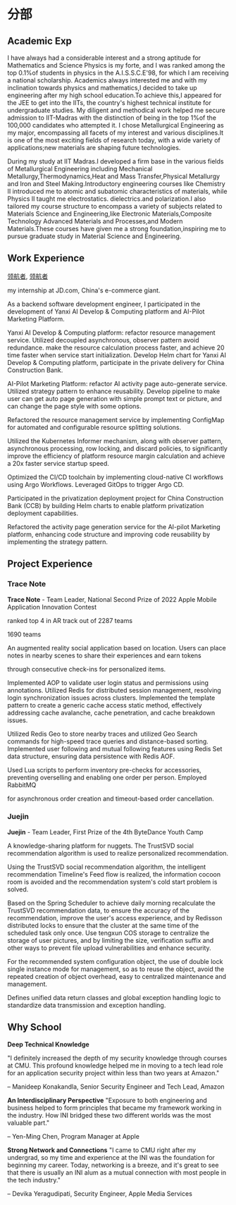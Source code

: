 # 分部



## Academic Exp

I have always had a considerable interest and a strong aptitude for Mathematics and Science Physics is my forte, and I was ranked among the top 0.1%of students in physics in the A.I.S.S.C.E'98, for which I am receiving a national scholarship. Academics always interested me and with my inclination towards physics and mathematics,I decided to take up engineering after my high school education.To achieve this,I appeared for the JEE to get into the IITs, the country's highest technical institute for undergraduate studies. My diligent and methodical work helped me secure admission to IIT-Madras with the distinction of being in the top 1%of the 100,000 candidates who attempted it. I chose Metallurgical Engineering as my major, encompassing all facets of my interest and various disciplines.It is one of the most exciting fields of research today, with a wide variety of applications;new materials are shaping future technologies.

During my study at IIT Madras.I developed a firm base in the various fields of Metallurgical Engineering including Mechanical Metallurgy,Thermodynamics,Heat and Mass Transfer,Physical Metallurgy and Iron and Steel Making.Introductory engineering courses like Chemistry II introduced me to atomic and subatomic characteristics of materials, while Physics lI taught me electrostatics. dielectrics.and polarization.I also tailored my course structure to encompass a variety of subjects related to Materials Science and Engineering,like Electronic Materials,Composite Technology Advanced Materials and Processes,and Modern Materials.These courses have given me a strong foundation,inspiring me to pursue graduate study in Material Science and Engineering.

## Work Experience

[领航者](https://baijiahao.baidu.com/s?id=1783350898065409314&wfr=spider&for=pc), [领航者](https://baijiahao.baidu.com/s?id=1782713204669763044&wfr=spider&for=pc)

my internship at JD.com, China's e-commerce giant. 

As a backend software development engineer, I participated in the development of Yanxi AI Develop & Computing platform and AI-Pilot Marketing Platform. 

Yanxi AI Develop & Computing platform: refactor resource management service. Utilized decoupled asynchronous, observer pattern avoid redundance. make the resource calculation process faster, and achieve 20 time faster when service start initialization. Develop Helm chart for Yanxi AI Develop & Computing platform, participate in the private delivery for China Construction Bank.

AI-Pilot Marketing Platform: refactor AI activity page auto-generate service. Utilized strategy pattern to enhance reusability. Develop pipeline to make user can get auto page generation with simple prompt text or picture, and can change the page style with some options.

Refactored the resource management service by implementing ConfigMap for automated and configurable resource splitting solutions.

 Utilized the Kubernetes Informer mechanism, along with observer pattern, asynchronous processing, row locking, and discard policies, to significantly improve the efficiency of platform resource margin calculation and achieve a 20x faster service startup speed.

 Optimized the CI/CD toolchain by implementing cloud-native CI workflows using Argo Workflows. Leveraged GitOps to trigger Argo CD. 

Participated in the privatization deployment project for China Construction Bank (CCB) by building Helm charts to enable platform privatization deployment capabilities.

 Refactored the activity page generation service for the AI-pilot Marketing platform, enhancing code structure and improving code reusability by implementing the strategy pattern.

## Project Experience

### Trace Note

**Trace Note** - Team Leader, National Second Prize of 2022 Apple Mobile Application Innovation Contest

ranked top 4 in AR track out of 2287 teams

1690 teams

An augmented reality social application based on location. Users can place notes in nearby scenes to share their experiences and earn tokens

through consecutive check-ins for personalized items.

Implemented AOP to validate user login status and permissions using annotations. Utilized Redis for distributed session management, resolving login synchronization issues across clusters.
 Implemented the template pattern to create a generic cache access static method, effectively addressing cache avalanche, cache penetration, and cache breakdown issues.

Utilized Redis Geo to store nearby traces and utilized Geo Search commands for high-speed trace queries and distance-based sorting. Implemented user following and mutual following features using Redis Set data structure, ensuring data persistence with Redis AOF.

Used Lua scripts to perform inventory pre-checks for accessories, preventing overselling and enabling one order per person. Employed RabbitMQ

for asynchronous order creation and timeout-based order cancellation.

### Juejin

**Juejin** - Team Leader, First Prize of the 4th ByteDance Youth Camp

A knowledge-sharing platform for nuggets. The TrustSVD social recommendation algorithm is used to realize personalized recommendation.

Using the TrustSVD social recommendation algorithm, the intelligent recommendation Timeline's Feed flow is realized, the information cocoon room is avoided and the recommendation system's cold start problem is solved.

Based on the Spring Scheduler to achieve daily morning recalculate the TrustSVD recommendation data, to ensure the accuracy of the recommendation, improve the user's access experience, and by Redisson distributed locks to ensure that the cluster at the same time of the scheduled task only once.
 Use tengxun COS storage to centralize the storage of user pictures, and by limiting the size, verification suffix and other ways to prevent file upload vulnerabilities and enhance security.

For the recommended system configuration object, the use of double lock single instance mode for management, so as to reuse the object, avoid the repeated creation of object overhead, easy to centralized maintenance and management.

Defines unified data return classes and global exception handling logic to standardize data transmission and exception handling.

## Why School

**Deep Technical Knowledge**

"I definitely increased the depth of my security knowledge through courses at CMU. This profound knowledge helped me in moving to a tech lead role for an application security project within less than two years at Amazon."

– Manideep Konakandla, Senior Security Engineer and Tech Lead, Amazon

**An Interdisciplinary Perspective** 
"Exposure to both engineering and business helped to form principles that became my framework working in the industry. How INI bridged these two different worlds was the most valuable part."

– Yen-Ming Chen, Program Manager at Apple 

**Strong Network and Connections**
"I came to CMU right after my undergrad, so my time and experience at the INI was the foundation for beginning my career. Today, networking is a breeze, and it's great to see that there is usually an INI alum as a mutual connection with most people in the tech industry."

– Devika Yeragudipati, Security Engineer, Apple Media Services

